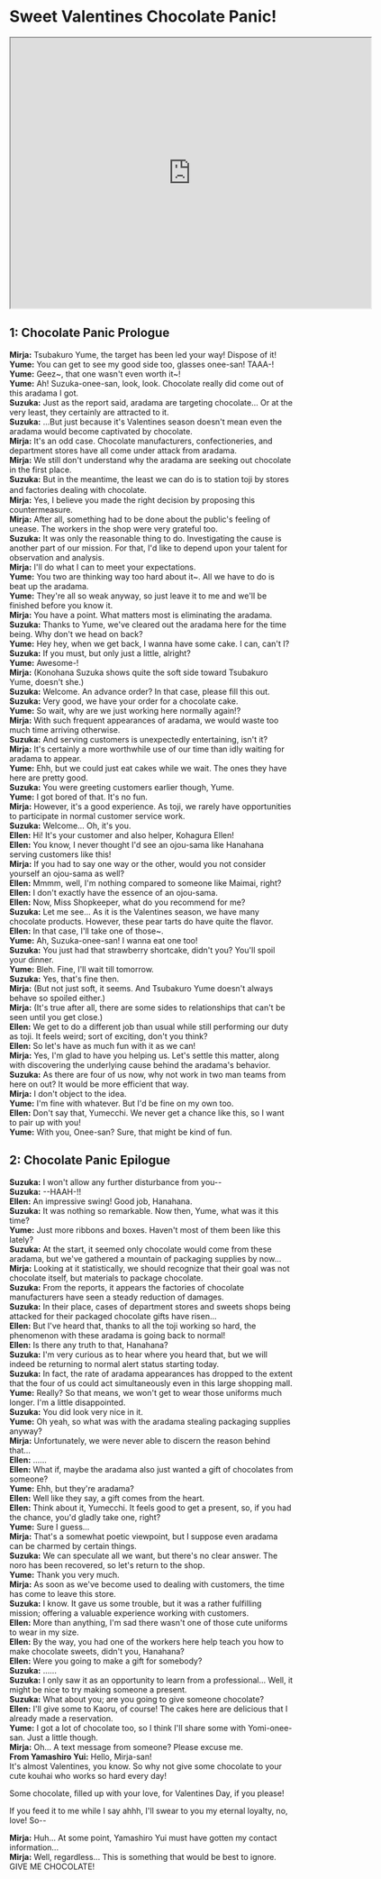 
Sweet Valentines Chocolate Panic!
=================================
<div class="videoWrapper"><iframe width="640" height="480" loading="lazy" src="https://www.youtube.com/embed/jvBrqZOGzFY"></iframe></div>  

## 1: Chocolate Panic Prologue
**Mirja:** Tsubakuro Yume, the target has been led your way\! Dispose of it\!  
**Yume:** You can get to see my good side too, glasses onee-san\! TAAA-\!  
**Yume:** Geez\~, that one wasn't even worth it\~\!  
**Yume:** Ah\! Suzuka-onee-san, look, look\. Chocolate really did come out of this aradama I got\.  
**Suzuka:** Just as the report said, aradama are targeting chocolate\.\.\. Or at the very least, they certainly are attracted to it\.  
**Suzuka:** \.\.\.But just because it's Valentines season doesn't mean even the aradama would become captivated by chocolate\.  
**Mirja:** It's an odd case\. Chocolate manufacturers, confectioneries, and department stores have all come under attack from aradama\.  
**Mirja:** We still don't understand why the aradama are seeking out chocolate in the first place\.  
**Suzuka:** But in the meantime, the least we can do is to station toji by stores and factories dealing with chocolate\.　  
**Mirja:** Yes, I believe you made the right decision by proposing this countermeasure\.  
**Mirja:** After all, something had to be done about the public's feeling of unease\. The workers in the shop were very grateful too\.  
**Suzuka:** It was only the reasonable thing to do\. Investigating the cause is another part of our mission\. For that, I'd like to depend upon your talent for observation and analysis\.  
**Mirja:** I'll do what I can to meet your expectations\.  
**Yume:** You two are thinking way too hard about it\~\. All we have to do is beat up the aradama\.  
**Yume:** They're all so weak anyway, so just leave it to me and we'll be finished before you know it\.  
**Mirja:** You have a point\. What matters most is eliminating the aradama\.  
**Suzuka:** Thanks to Yume, we've cleared out the aradama here for the time being\. Why don't we head on back?  
**Yume:** Hey hey, when we get back, I wanna have some cake\. I can, can't I?  
**Suzuka:** If you must, but only just a little, alright?  
**Yume:** Awesome-\!  
**Mirja:** (Konohana Suzuka shows quite the soft side toward Tsubakuro Yume, doesn't she\.\)  
**Suzuka:** Welcome\. An advance order? In that case, please fill this out\.  
**Suzuka:** Very good, we have your order for a chocolate cake\.  
**Yume:** So wait, why are we just working here normally again\!?  
**Mirja:** With such frequent appearances of aradama, we would waste too much time arriving otherwise\.  
**Suzuka:** And serving customers is unexpectedly entertaining, isn't it?  
**Mirja:** It's certainly a more worthwhile use of our time than idly waiting for aradama to appear\.  
**Yume:** Ehh, but we could just eat cakes while we wait\. The ones they have here are pretty good\.  
**Suzuka:** You were greeting customers earlier though, Yume\.  
**Yume:** I got bored of that\. It's no fun\.  
**Mirja:** However, it's a good experience\. As toji, we rarely have opportunities to participate in normal customer service work\.  
**Suzuka:** Welcome\.\.\. Oh, it's you\.  
**Ellen:** Hi\! It's your customer and also helper, Kohagura Ellen\!  
**Ellen:** You know, I never thought I'd see an ojou-sama like Hanahana serving customers like this\!  
**Mirja:** If you had to say one way or the other, would you not consider yourself an ojou-sama as well?  
**Ellen:** Mmmm, well, I'm nothing compared to someone like Maimai, right?  
**Ellen:** I don't exactly have the essence of an ojou-sama\.  
**Ellen:** Now, Miss Shopkeeper, what do you recommend for me?  
**Suzuka:** Let me see\.\.\. As it is the Valentines season, we have many chocolate products\. However, these pear tarts do have quite the flavor\.  
**Ellen:** In that case, I'll take one of those\~\.  
**Yume:** Ah, Suzuka-onee-san\! I wanna eat one too\!  
**Suzuka:** You just had that strawberry shortcake, didn't you? You'll spoil your dinner\.  
**Yume:** Bleh\. Fine, I'll wait till tomorrow\.  
**Suzuka:** Yes, that's fine then\.  
**Mirja:** (But not just soft, it seems\. And Tsubakuro Yume doesn't always behave so spoiled either\.\)  
**Mirja:** (It's true after all, there are some sides to relationships that can't be seen until you get close\.\)  
**Ellen:** We get to do a different job than usual while still performing our duty as toji\. It feels weird; sort of exciting, don't you think?  
**Ellen:** So let's have as much fun with it as we can\!  
**Mirja:** Yes, I'm glad to have you helping us\. Let's settle this matter, along with discovering the underlying cause behind the aradama's behavior\.  
**Suzuka:** As there are four of us now, why not work in two man teams from here on out? It would be more efficient that way\.  
**Mirja:** I don't object to the idea\.  
**Yume:** I'm fine with whatever\. But I'd be fine on my own too\.  
**Ellen:** Don't say that, Yumecchi\. We never get a chance like this, so I want to pair up with you\!  
**Yume:** With you, Onee-san? Sure, that might be kind of fun\.  

## 2: Chocolate Panic Epilogue
**Suzuka:** I won't allow any further disturbance from you--  
**Suzuka:** --HAAH-\!\!  
**Ellen:** An impressive swing\! Good job, Hanahana\.  
**Suzuka:** It was nothing so remarkable\. Now then, Yume, what was it this time?  
**Yume:** Just more ribbons and boxes\. Haven't most of them been like this lately?  
**Suzuka:** At the start, it seemed only chocolate would come from these aradama, but we've gathered a mountain of packaging supplies by now\.\.\.  
**Mirja:** Looking at it statistically, we should recognize that their goal was not chocolate itself, but materials to package chocolate\.  
**Suzuka:** From the reports, it appears the factories of chocolate manufacturers have seen a steady reduction of damages\.  
**Suzuka:** In their place, cases of department stores and sweets shops being attacked for their packaged chocolate gifts have risen\.\.\.   
**Ellen:** But I've heard that, thanks to all the toji working so hard, the phenomenon with these aradama is going back to normal\!  
**Ellen:** Is there any truth to that, Hanahana?  
**Suzuka:** I'm very curious as to hear where you heard that, but we will indeed be returning to normal alert status starting today\.  
**Suzuka:** In fact, the rate of aradama appearances has dropped to the extent that the four of us could act simultaneously even in this large shopping mall\.  
**Yume:** Really? So that means, we won't get to wear those uniforms much longer\. I'm a little disappointed\.  
**Suzuka:** You did look very nice in it\.  
**Yume:** Oh yeah, so what was with the aradama stealing packaging supplies anyway?  
**Mirja:** Unfortunately, we were never able to discern the reason behind that\.\.\.  
**Ellen:** \.\.\.\.\.\.  
**Ellen:** What if, maybe the aradama also just wanted a gift of chocolates from someone?  
**Yume:** Ehh, but they're aradama?  
**Ellen:** Well like they say, a gift comes from the heart\.  
**Ellen:** Think about it, Yumecchi\. It feels good to get a present, so, if you had the chance, you'd gladly take one, right?  
**Yume:** Sure I guess\.\.\.  
**Mirja:** That's a somewhat poetic viewpoint, but I suppose even aradama can be charmed by certain things\.  
**Suzuka:** We can speculate all we want, but there's no clear answer\. The noro has been recovered, so let's return to the shop\.  
**Yume:** Thank you very much\.  
**Mirja:** As soon as we've become used to dealing with customers, the time has come to leave this store\.  
**Suzuka:** I know\. It gave us some trouble, but it was a rather fulfilling mission; offering a valuable experience working with customers\.  
**Ellen:** More than anything, I'm sad there wasn't one of those cute uniforms to wear in my size\.  
**Ellen:** By the way, you had one of the workers here help teach you how to make chocolate sweets, didn't you, Hanahana?  
**Ellen:** Were you going to make a gift for somebody?  
**Suzuka:** \.\.\.\.\.\.  
**Suzuka:** I only saw it as an opportunity to learn from a professional\.\.\. Well, it might be nice to try making someone a present\.  
**Suzuka:** What about you; are you going to give someone chocolate?  
**Ellen:** I'll give some to Kaoru, of course\! The cakes here are delicious that I already made a reservation\.  
**Yume:** I got a lot of chocolate too, so I think I'll share some with Yomi-onee-san\. Just a little though\.  
**Mirja:** Oh\.\.\. A text message from someone? Please excuse me\.  
**From Yamashiro Yui:** Hello, Mirja-san\!  
It's almost Valentines, you know\. So why not give some chocolate to your cute kouhai who works so hard every day\!

  
Some chocolate, filled up with your love, for Valentines Day, if you please\!

  
If you feed it to me while I say ahhh, I'll swear to you my eternal loyalty, no, love\! So--

  
**Mirja:** Huh\.\.\. At some point, Yamashiro Yui must have gotten my contact information\.\.\.  
**Mirja:** Well, regardless\.\.\. This is something that would be best to ignore\.  
GIVE ME CHOCOLATE\!

  
